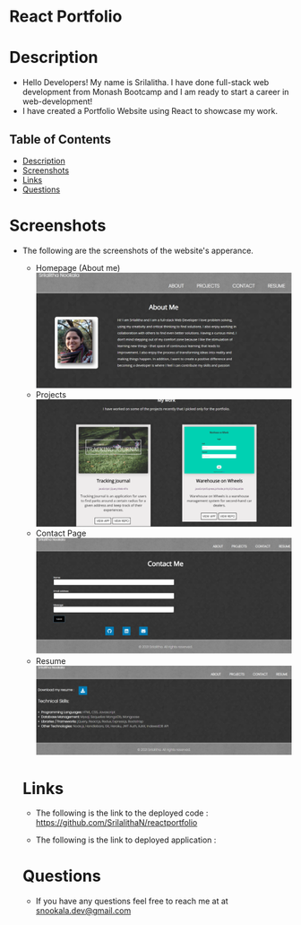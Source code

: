 # React Portfolio


# Description 
* Hello Developers! My name is Srilalitha. I have done full-stack web development from Monash Bootcamp and I am ready to start a career in web-development!
* I have created a Portfolio Website using React to showcase my work.

## Table of Contents

- [Description](#Description)
- [Screenshots](#Screenshots)
- [Links](#Links)
- [Questions](#Questions)


# Screenshots
* The following are the screenshots of the website's apperance.
  * Homepage (About me) ![](reactportfolio/src/assets/images/homepage.png)
  * Projects ![](reactportfolio/src/assets/images/projects.png)
  * Contact Page ![](reactportfolio/src/assets/images/contact.png)
  * Resume ![](reactportfolio/src/assets/images/resume.png)

  # Links
  * The following is the link to the deployed code : https://github.com/SrilalithaN/reactportfolio

  * The following is the link to deployed application : 

  # Questions
  * If you have any questions feel free to reach me at at snookala.dev@gmail.com
